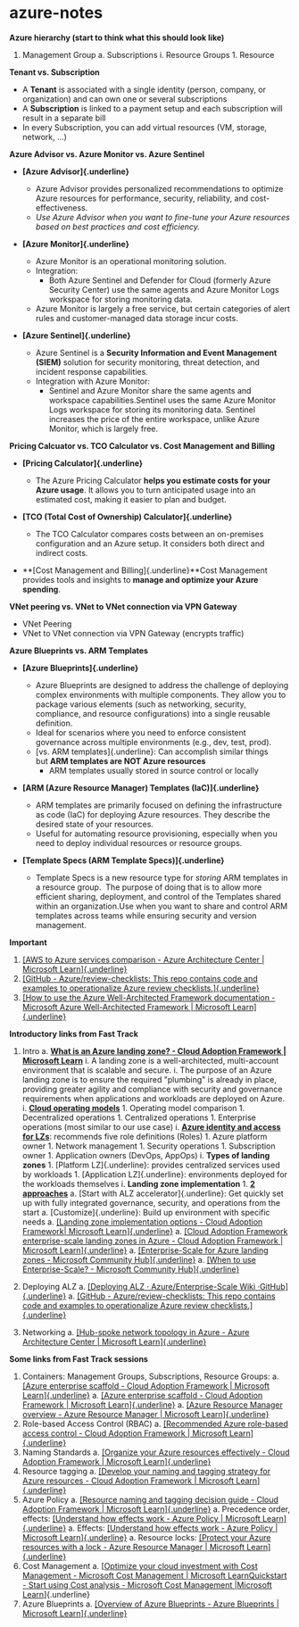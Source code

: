 # azure-notes

**Azure hierarchy (start to think what this should look like)**
1.  Management Group
    a.  Subscriptions
        i.  Resource Groups
            1.  Resource

**Tenant vs. Subscription**
-   A **Tenant** is associated with a single identity (person, company, or organization) and can own one or several subscriptions
-   A **Subscription** is linked to a payment setup and each subscription will result in a separate bill
-   In every Subscription, you can add virtual resources (VM, storage,
    network, \...)

**Azure Advisor vs. Azure Monitor vs. Azure Sentinel**
-   **[Azure Advisor]{.underline}**
    -   Azure Advisor provides personalized recommendations to optimize Azure resources for performance, security, reliability,
        and cost-effectiveness.
    -   *Use Azure Advisor when you want to fine-tune your Azure resources based on best practices and cost efficiency.*

-   **[Azure Monitor]{.underline}**
    -   Azure Monitor is an operational monitoring solution.
    -   Integration:
        -   Both Azure Sentinel and Defender for Cloud (formerly Azure Security Center) use the same agents and Azure Monitor Logs workspace for storing monitoring data.
    -   Azure Monitor is largely a free service, but certain categories of alert rules and customer-managed data storage incur costs.

-   **[Azure Sentinel]{.underline}**
    -   Azure Sentinel is a **Security Information and Event Management (SIEM)** solution for security monitoring, threat detection, and incident response capabilities.
    -   Integration with Azure Monitor:
        -   Sentinel and Azure Monitor share the same agents and workspace capabilities.Sentinel uses the same Azure Monitor Logs workspace for storing its monitoring data. Sentinel increases the price of the entire workspace, unlike Azure Monitor, which is largely free.

**Pricing Calcuator vs. TCO Calculator vs. Cost Management and Billing**
-   **[Pricing Calculator]{.underline}**
    -   The Azure Pricing Calculator **helps you estimate costs for your Azure usage**. It allows you to turn anticipated usage into an estimated cost, making it easier to plan and budget.

-   **[TCO (Total Cost of Ownership) Calculator]{.underline}**
    -   The TCO Calculator compares costs between an on-premises configuration and an Azure setup. It considers both direct and indirect costs.

-   **[Cost Management and Billing]{.underline}**Cost Management provides tools and insights to **manage and optimize your Azure spending**.

**VNet peering vs. VNet to VNet connection via VPN Gateway**
-   VNet Peering
-   VNet to VNet connection via VPN Gateway (encrypts traffic)

**Azure Blueprints vs. ARM Templates**
-   **[Azure Blueprints]{.underline}**
    -   Azure Blueprints are designed to address the challenge of deploying complex environments with multiple components. They allow you to package various elements (such as networking, security, compliance, and resource configurations) into a single reusable definition.
    -   Ideal for scenarios where you need to enforce consistent governance across multiple environments (e.g., dev, test, prod).
    -   [vs. ARM templates]{.underline}: Can accomplish similar things but **ARM templates are NOT Azure resources**
        -   ARM templates usually stored in source control or locally

-   **[ARM (Azure Resource Manager) Templates (IaC)]{.underline}**
    -   ARM templates are primarily focused on defining the infrastructure as code (IaC) for deploying Azure resources. They describe the desired state of your resources.
    -   Useful for automating resource provisioning, especially when you need to deploy individual resources or resource groups.

-   **[Template Specs (ARM Template Specs)]{.underline}**
    - Template Specs is a new resource type for *storing* ARM templates in a resource group.  The purpose of doing that is to allow more efficient sharing, deployment, and control of the Templates shared within an organization.Use when you want to share and control ARM templates across teams while ensuring security and version management.

**Important**
1.  [[AWS to Azure services comparison - Azure Architecture Center \| Microsoft Learn]{.underline}](https://learn.microsoft.com/en-us/azure/architecture/aws-professional/services)
1.  [[GitHub - Azure/review-checklists: This repo contains code and examples to operationalize Azure review checklists.]{.underline}](https://github.com/Azure/review-checklists)
1.  [[How to use the Azure Well-Architected Framework documentation - Microsoft Azure Well-Architected Framework \| Microsoft Learn]{.underline}](https://learn.microsoft.com/en-us/azure/well-architected/what-is-well-architected-framework)

**Introductory links from Fast Track**
1.  Intro
    a.  [**What is an Azure landing zone? - Cloud Adoption Framework \| Microsoft Learn**](https://learn.microsoft.com/en-us/azure/cloud-adoption-framework/ready/landing-zone/)
        i.  A landing zone is a well-architected, multi-account environment that is scalable and secure.
        i. The purpose of an Azure landing zone is to ensure the required "plumbing" is already in place, providing greater agility and compliance with security and governance requirements when applications and workloads are deployed on Azure.
        i. [**Cloud operating models**](https://learn.microsoft.com/en-us/azure/cloud-adoption-framework/operating-model/compare)
             1.  Operating model comparison
             1.  Decentralized operations
             1.  Centralized operations
             1.  Enterprise operations (most similar to our use case)
        i. [**Azure identity and access for LZs**](https://learn.microsoft.com/en-us/azure/architecture/landing-zones/landing-zone-deploy): recommends five role definitions (Roles)
            1.  Azure platform owner
            1.  Network management
            1.  Security operations
            1.  Subscription owner
            1.  Application owners (DevOps, AppOps)
        i.  **Types of landing zones**
            1.  [Platform LZ]{.underline}: provides centralized services used by workloads
            1.  [Application LZ]{.underline}: environments deployed for the workloads themselves
        i. **Landing zone implementation**
            1.  [**2 approaches**](https://learn.microsoft.com/en-us/azure/cloud-adoption-framework/ready/landing-zone/implementation-options)
                a.  [Start with ALZ accelerator]{.underline}: Get quickly set up with fully integrated governance, security, and operations from the start
                a.  [Customize]{.underline}: Build up environment with specific needs
    a.  [[Landing zone implementation options - Cloud Adoption Framework\| Microsoft Learn]{.underline}](https://learn.microsoft.com/en-us/azure/cloud-adoption-framework/ready/landing-zone/implementation-options)
    a.  [[Cloud Adoption Framework enterprise-scale landing zones in Azure - Cloud Adoption Framework \| Microsoft Learn]{.underline}](https://learn.microsoft.com/en-us/azure/cloud-adoption-framework/ready/enterprise-scale/implementation)
    a.  [[Enterprise-Scale for Azure landing zones - Microsoft Community Hub]{.underline}](https://techcommunity.microsoft.com/t5/azure-architecture-blog/enterprise-scale-for-azure-landing-zones/ba-p/1576575)
    a.  [[When to use Enterprise-Scale? - Microsoft Community Hub]{.underline}](https://techcommunity.microsoft.com/t5/azure-architecture-blog/when-to-use-enterprise-scale/ba-p/1595710)

1.  Deploying ALZ
    a.  [[Deploying ALZ · Azure/Enterprise-Scale Wiki ·GitHub]{.underline}](https://github.com/Azure/Enterprise-Scale/wiki/Deploying-ALZ)
    a.  [[GitHub - Azure/review-checklists: This repo contains code and examples to operationalize Azure review checklists.]{.underline}](https://github.com/Azure/review-checklists)

1.  Networking
    a.  [[Hub-spoke network topology in Azure - Azure Architecture Center \| Microsoft Learn]{.underline}](https://learn.microsoft.com/en-us/azure/architecture/networking/architecture/hub-spoke?tabs=cli)

**Some links from Fast Track sessions**

1.  Containers: Management Groups, Subscriptions, Resource Groups:
    a.  [[Azure enterprise scaffold - Cloud Adoption Framework \| Microsoft Learn]{.underline}](https://learn.microsoft.com/en-us/azure/cloud-adoption-framework/resources/migration-with-enterprise-scaffold#azure-management-groups)
    a.  [[Azure enterprise scaffold - Cloud Adoption Framework \| Microsoft Learn]{.underline}](https://learn.microsoft.com/en-us/azure/cloud-adoption-framework/resources/migration-with-enterprise-scaffold#azure-management-groups)
    a.  [[Azure Resource Manager overview - Azure Resource Manager \| Microsoft Learn]{.underline}](https://learn.microsoft.com/en-us/azure/azure-resource-manager/management/overview#resource-groups)
1.  Role-based Access Control (RBAC)
    a.  [[Recommended Azure role-based access control - Cloud Adoption Framework \| Microsoft Learn]{.underline}](https://learn.microsoft.com/en-us/azure/cloud-adoption-framework/ready/considerations/roles)
1.  Naming Standards
    a.  [[Organize your Azure resources effectively - Cloud Adoption Framework \| Microsoft Learn]{.underline}](https://learn.microsoft.com/en-us/azure/cloud-adoption-framework/ready/azure-setup-guide/organize-resources?tabs=NamingStandards)
1.  Resource tagging
    a.  [[Develop your naming and tagging strategy for Azure resources - Cloud Adoption Framework \| Microsoft Learn]{.underline}](https://learn.microsoft.com/en-us/azure/cloud-adoption-framework/ready/azure-best-practices/naming-and-tagging)
1.  Azure Policy
    a.  [[Resource naming and tagging decision guide - Cloud Adoption Framework \| Microsoft Learn]{.underline}](https://learn.microsoft.com/en-us/azure/cloud-adoption-framework/ready/azure-best-practices/resource-naming-and-tagging-decision-guide)
    a.  Precedence order, effects: [[Understand how effects work - Azure Policy \| Microsoft Learn]{.underline}](https://learn.microsoft.com/en-us/azure/governance/policy/concepts/effects)
    a.  Effects: [[Understand how effects work - Azure Policy \| Microsoft Learn]{.underline}](https://learn.microsoft.com/en-us/azure/governance/policy/concepts/effects)
    a.  Resource locks: [[Protect your Azure resources with a lock - Azure Resource Manager \| Microsoft Learn]{.underline}](https://learn.microsoft.com/en-us/azure/azure-resource-manager/management/lock-resources?tabs=json)
1.  Cost Management
    a.  [[Optimize your cloud investment with Cost Management - Microsoft Cost Management \| Microsoft Learn](https://learn.microsoft.com/en-us/azure/cost-management-billing/costs/cost-mgt-best-practices)[Quickstart - Start using Cost analysis - Microsoft Cost Management \|Microsoft Learn](https://learn.microsoft.com/en-us/azure/cost-management-billing/costs/quick-acm-cost-analysis)]{.underline}
1.  Azure Blueprints
    a.  [[Overview of Azure Blueprints - Azure Blueprints \| Microsoft Learn]{.underline}](https://learn.microsoft.com/en-us/azure/governance/blueprints/overview)
